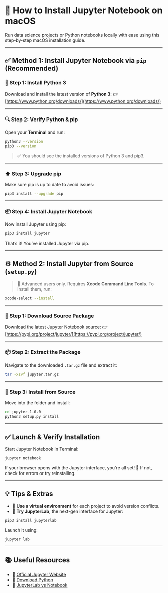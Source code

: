 # 🧠 How to Install Jupyter Notebook on macOS

Run data science projects or Python notebooks locally with ease using this step-by-step macOS installation guide.

---

## ✅ Method 1: Install Jupyter Notebook via `pip` (Recommended)

### 🐍 Step 1: Install Python 3

Download and install the latest version of **Python 3**:
👉 [https://www.python.org/downloads/](https://www.python.org/downloads/)

---

### 🔍 Step 2: Verify Python & pip

Open your **Terminal** and run:

```bash
python3 --version
pip3 --version
```

> ✅ You should see the installed versions of Python 3 and pip3.

---

### ⬆️ Step 3: Upgrade pip

Make sure pip is up to date to avoid issues:

```bash
pip3 install --upgrade pip
```

---

### 📦 Step 4: Install Jupyter Notebook

Now install Jupyter using pip:

```bash
pip3 install jupyter
```

That’s it! You’ve installed Jupyter via pip.

---

## ⚙️ Method 2: Install Jupyter from Source (`setup.py`)

> 🔧 Advanced users only. Requires **Xcode Command Line Tools**.
> To install them, run:

```bash
xcode-select --install
```

---

### 📁 Step 1: Download Source Package

Download the latest Jupyter Notebook source:
👉 [https://pypi.org/project/jupyter/](https://pypi.org/project/jupyter/)

---

### 📦 Step 2: Extract the Package

Navigate to the downloaded `.tar.gz` file and extract it:

```bash
tar -xzvf jupyter.tar.gz
```

---

### 🚀 Step 3: Install from Source

Move into the folder and install:

```bash
cd jupyter-1.0.0
python3 setup.py install
```

---

## ✅ Launch & Verify Installation

Start Jupyter Notebook in Terminal:

```bash
jupyter notebook
```

If your browser opens with the Jupyter interface, you're all set! 🎉
If not, check for errors or try reinstalling.

---

## 💡 Tips & Extras

* 📁 **Use a virtual environment** for each project to avoid version conflicts.
* 🧪 **Try JupyterLab**, the next-gen interface for Jupyter:

```bash
pip3 install jupyterlab
```

Launch it using:

```bash
jupyter lab
```

---

## 📚 Useful Resources

* 🔗 [Official Jupyter Website](https://jupyter.org/)
* 🔗 [Download Python](https://www.python.org/downloads/)
* 🔗 [JupyterLab vs Notebook](https://jupyterlab.readthedocs.io/)
